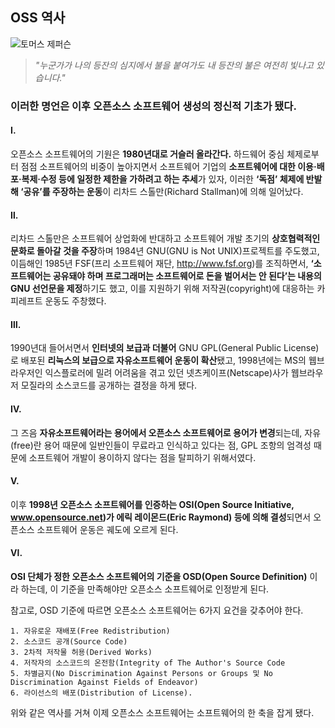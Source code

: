 ## OSS 역사

![토머스 제퍼슨](https://w.namu.la/s/e2d96e2b96937cdfe76d02eb4952cf51fa36e5fee8c225e53fb496f867c89c8bb1337e8311d8db853cc30a06badbc5a9fc03722d51ebd532cca403f751e4448ea46847373a7d573281faf7008480ebdc8e909813e9c009464273700b1842641e02de09d4a507cf38cc944c75617e6636)

> *"누군가가 나의 등잔의 심지에서 불을 붙여가도 내 등잔의 불은 여전히 빛나고 있습니다."*

### 이러한 명언은 이후 오픈소스 소프트웨어 생성의 정신적 기초가 됐다.

 #### Ⅰ. 
 오픈소스 소프트웨어의 기원은 **1980년대로 거슬러 올라간다.**  하드웨어 중심 체제로부터 점점 소프트웨어의 비중이 높아지면서 
 소프트웨어 기업의 **소프트웨어에 대한 이용·배포·복제·수정 등에 일정한 제한을 가하려고 하는 추세**가 있자, 
 이러한 **‘독점’ 체제에 반발해 ‘공유’를 주장하는 운동**이 리차드 스톨만(Richard Stallman)에 의해 일어났다.
 
 #### Ⅱ.
 리차드 스톨만은 소프트웨어 상업화에 반대하고 소프트웨어 개발 초기의 **상호협력적인 문화로 돌아갈 것을 주장**하며 
 1984년 GNU(GNU is Not UNIX)프로젝트를 주도했고, 
 이듬해인 1985년 FSF(프리 소프트웨어 재단, http://www.fsf.org)를 조직하면서, 
 **‘소프트웨어는 공유돼야 하며 프로그래머는 소프트웨어로 돈을 벌어서는 안 된다’는 내용의 GNU 선언문을 제정**하기도 했고,
 이를 지원하기 위해 저작권(copyright)에 대응하는 카피레프트 운동도 주창했다.
 
 #### Ⅲ.
 1990년대 들어서면서 **인터넷의 보급과 더불어** GNU GPL(General Public License)로 배포된 **리눅스의 보급으로 자유소프트웨어 운동이 확산**됐고,
 1998년에는 MS의 웹브라우저인 익스플로러에 밀려 어려움을 겪고 있던 넷츠케이프(Netscape)사가 웹브라우저 모질라의 소스코드를 공개하는 결정을 하게 됐다.

 #### Ⅳ.
 그 즈음 **자유소프트웨어라는 용어에서 오픈소스 소프트웨어로 용어가 변경**되는데, 
 자유(free)란 용어 때문에 일반인들이 무료라고 인식하고 있다는 점, GPL 조항의 엄격성 때문에 소프트웨어 개발이 용이하지 않다는 점을 탈피하기 위해서였다.

 #### Ⅴ.
 이후 **1998년 오픈소스 소프트웨어를 인증하는 OSI(Open Source Initiative, 
 www.opensource.net)가 에릭 레이몬드(Eric Raymond) 등에 의해 결성**되면서 오픈소스 소프트웨어 운동은 궤도에 오르게 된다.

 #### Ⅵ.
 **OSI 단체가 정한 오픈소스 소프트웨어의 기준을 OSD(Open Source Definition)** 이라 하는데,
 이 기준을 만족해야만 오픈소스 소프트웨어로 인정받게 된다.
 
 참고로, OSD 기준에 따르면 오픈소스 소프트웨어는 6가지 요건을 갖추어야 한다.
 
    1. 자유로운 재배포(Free Redistribution)
    2. 소스코드 공개(Source Code)
    3. 2차적 저작물 허용(Derived Works)
    4. 저작자의 소스코드의 온전함(Integrity of The Author's Source Code
    5. 차별금지(No Discrimination Against Persons or Groups 및 No Discrimination Against Fields of Endeavor) 
    6. 라이선스의 배포(Distribution of License).

위와 같은 역사를 거쳐 이제 오픈소스 소프트웨어는 소프트웨어의 한 축을 잡게 됐다.
